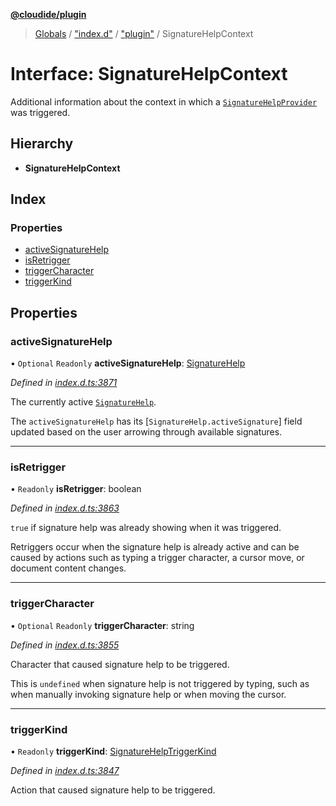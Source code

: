 **[@cloudide/plugin](../README.md)**

> [Globals](../README.md) / ["index.d"](../modules/_index_d_.md) / ["plugin"](../modules/_index_d_._plugin_.md) / SignatureHelpContext

# Interface: SignatureHelpContext

Additional information about the context in which a
[`SignatureHelpProvider`](#SignatureHelpProvider.provideSignatureHelp) was triggered.

## Hierarchy

* **SignatureHelpContext**

## Index

### Properties

* [activeSignatureHelp](_index_d_._plugin_.signaturehelpcontext.md#activesignaturehelp)
* [isRetrigger](_index_d_._plugin_.signaturehelpcontext.md#isretrigger)
* [triggerCharacter](_index_d_._plugin_.signaturehelpcontext.md#triggercharacter)
* [triggerKind](_index_d_._plugin_.signaturehelpcontext.md#triggerkind)

## Properties

### activeSignatureHelp

• `Optional` `Readonly` **activeSignatureHelp**: [SignatureHelp](../classes/_index_d_._plugin_.signaturehelp.md)

*Defined in [index.d.ts:3871](https://github.com/shuyaqian/cloudide-plugin-api/blob/9d985be/index.d.ts#L3871)*

The currently active [`SignatureHelp`](#SignatureHelp).

The `activeSignatureHelp` has its [`SignatureHelp.activeSignature`] field updated based on
the user arrowing through available signatures.

___

### isRetrigger

• `Readonly` **isRetrigger**: boolean

*Defined in [index.d.ts:3863](https://github.com/shuyaqian/cloudide-plugin-api/blob/9d985be/index.d.ts#L3863)*

`true` if signature help was already showing when it was triggered.

Retriggers occur when the signature help is already active and can be caused by actions such as
typing a trigger character, a cursor move, or document content changes.

___

### triggerCharacter

• `Optional` `Readonly` **triggerCharacter**: string

*Defined in [index.d.ts:3855](https://github.com/shuyaqian/cloudide-plugin-api/blob/9d985be/index.d.ts#L3855)*

Character that caused signature help to be triggered.

This is `undefined` when signature help is not triggered by typing, such as when manually invoking
signature help or when moving the cursor.

___

### triggerKind

• `Readonly` **triggerKind**: [SignatureHelpTriggerKind](../enums/_index_d_._plugin_.signaturehelptriggerkind.md)

*Defined in [index.d.ts:3847](https://github.com/shuyaqian/cloudide-plugin-api/blob/9d985be/index.d.ts#L3847)*

Action that caused signature help to be triggered.

